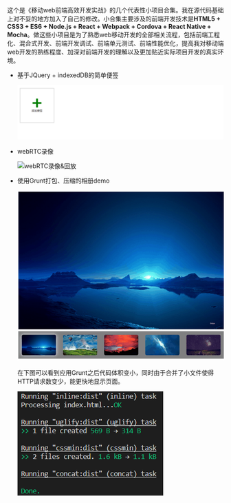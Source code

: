 这个是《移动web前端高效开发实战》的几个代表性小项目合集。我在源代码基础上对不妥的地方加入了自己的修改。小合集主要涉及的前端开发技术是**HTML5 + CSS3 + ES6 + Node.js + React + Webpack + Cordova + React Native + Mocha**。做这些小项目是为了熟悉web移动开发的全部相关流程，包括前端工程化、混合式开发、前端开发调试、前端单元测试、前端性能优化，提高我对移动端web开发的熟练程度、加深对前端开发的理解以及更加贴近实际项目开发的真实环境。

- 基于JQuery + indexedDB的简单便签

  ![便签](demo/便签demo.gif)

- webRTC录像

  ![webRTC录像&回放](demo/WebRTC录像&回放demo.gif)

- 使用Grunt打包、压缩的相册demo

  ![GruntEffect](demo/gruntAlbum.gif)

  在下图可以看到应用Grunt之后代码体积变小，同时由于合并了小文件使得HTTP请求数变少，能更快地显示页面。

  ![gruntEffect](demo\gruntEffect.png)